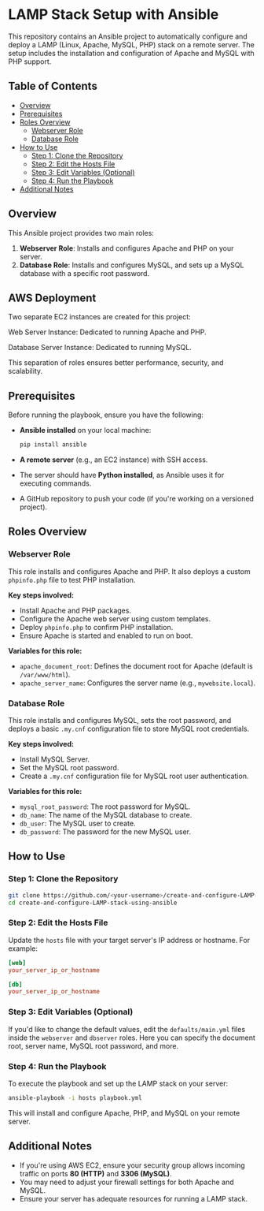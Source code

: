 # LAMP Stack Setup with Ansible

This repository contains an Ansible project to automatically configure and deploy a LAMP (Linux, Apache, MySQL, PHP) stack on a remote server. The setup includes the installation and configuration of Apache and MySQL with PHP support.

## Table of Contents

- [Overview](#overview)
- [Prerequisites](#prerequisites)
- [Roles Overview](#roles-overview)
  - [Webserver Role](#webserver-role)
  - [Database Role](#database-role)
- [How to Use](#how-to-use)
  - [Step 1: Clone the Repository](#step-1-clone-the-repository)
  - [Step 2: Edit the Hosts File](#step-2-edit-the-hosts-file)
  - [Step 3: Edit Variables (Optional)](#step-3-edit-variables-optional)
  - [Step 4: Run the Playbook](#step-4-run-the-playbook)
- [Additional Notes](#additional-notes)

## Overview

This Ansible project provides two main roles:

1. **Webserver Role**: Installs and configures Apache and PHP on your server.
2. **Database Role**: Installs and configures MySQL, and sets up a MySQL database with a specific root password.

##  AWS Deployment

Two separate EC2 instances are created for this project:

Web Server Instance: Dedicated to running Apache and PHP.

Database Server Instance: Dedicated to running MySQL.

This separation of roles ensures better performance, security, and scalability. 

## Prerequisites

Before running the playbook, ensure you have the following:

- **Ansible installed** on your local machine:
  ```bash
  pip install ansible
  ```

- **A remote server** (e.g., an EC2 instance) with SSH access.
- The server should have **Python installed**, as Ansible uses it for executing commands.
- A GitHub repository to push your code (if you're working on a versioned project).

## Roles Overview

### Webserver Role

This role installs and configures Apache and PHP. It also deploys a custom `phpinfo.php` file to test PHP installation.

**Key steps involved:**

- Install Apache and PHP packages.
- Configure the Apache web server using custom templates.
- Deploy `phpinfo.php` to confirm PHP installation.
- Ensure Apache is started and enabled to run on boot.

**Variables for this role:**

- `apache_document_root`: Defines the document root for Apache (default is `/var/www/html`).
- `apache_server_name`: Configures the server name (e.g., `mywebsite.local`).

### Database Role

This role installs and configures MySQL, sets the root password, and deploys a basic `.my.cnf` configuration file to store MySQL root credentials.

**Key steps involved:**

- Install MySQL Server.
- Set the MySQL root password.
- Create a `.my.cnf` configuration file for MySQL root user authentication.

**Variables for this role:**

- `mysql_root_password`: The root password for MySQL.
- `db_name`: The name of the MySQL database to create.
- `db_user`: The MySQL user to create.
- `db_password`: The password for the new MySQL user.

## How to Use

### Step 1: Clone the Repository

```bash
git clone https://github.com/<your-username>/create-and-configure-LAMP-stack-using-ansible.git
cd create-and-configure-LAMP-stack-using-ansible
```

### Step 2: Edit the Hosts File

Update the `hosts` file with your target server's IP address or hostname. For example:

```ini
[web]
your_server_ip_or_hostname

[db]
your_server_ip_or_hostname
```

### Step 3: Edit Variables (Optional)

If you'd like to change the default values, edit the `defaults/main.yml` files inside the `webserver` and `dbserver` roles. Here you can specify the document root, server name, MySQL root password, and more.

### Step 4: Run the Playbook

To execute the playbook and set up the LAMP stack on your server:

```bash
ansible-playbook -i hosts playbook.yml
```

This will install and configure Apache, PHP, and MySQL on your remote server.

## Additional Notes

- If you're using AWS EC2, ensure your security group allows incoming traffic on ports **80 (HTTP)** and **3306 (MySQL)**.
- You may need to adjust your firewall settings for both Apache and MySQL.
- Ensure your server has adequate resources for running a LAMP stack.

